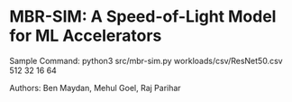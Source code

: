 # MBR-SIM: A Speed-of-Light Model for ML Accelerators

Sample Command:
python3 src/mbr-sim.py workloads/csv/ResNet50.csv 512 32 16 64

Authors: Ben Maydan, Mehul Goel, Raj Parihar
